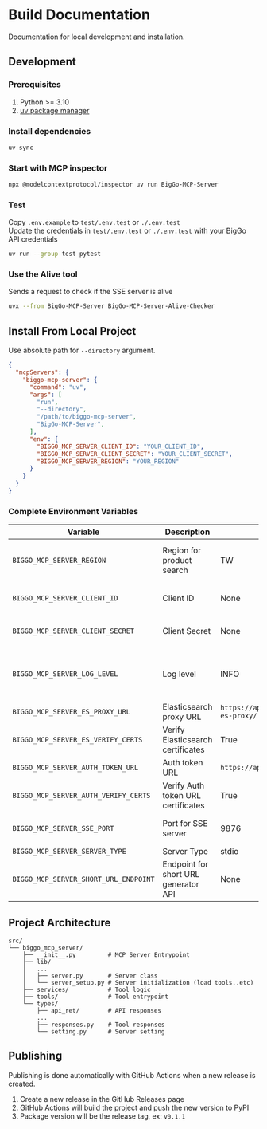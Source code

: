 # Build Documentation
Documentation for local development and installation.

## Development
### Prerequisites
1. Python >= 3.10
2. [uv package manager](https://docs.astral.sh/uv/getting-started/installation/)

### Install dependencies
```bash
uv sync
```

### Start with MCP inspector
```bash
npx @modelcontextprotocol/inspector uv run BigGo-MCP-Server
```

### Test
Copy `.env.example` to `test/.env.test` or `./.env.test`  
Update the credentials in `test/.env.test` or `./.env.test` with your BigGo API credentials
```bash
uv run --group test pytest
```

### Use the Alive tool
Sends a request to check if the SSE server is alive
```bash
uvx --from BigGo-MCP-Server BigGo-MCP-Server-Alive-Checker
```

## Install From Local Project
Use absolute path for `--directory` argument.
```json
{
  "mcpServers": {
    "biggo-mcp-server": {
      "command": "uv",
      "args": [
        "run",
        "--directory",
        "/path/to/biggo-mcp-server",
        "BigGo-MCP-Server",
      ],
      "env": {
        "BIGGO_MCP_SERVER_CLIENT_ID": "YOUR_CLIENT_ID",
        "BIGGO_MCP_SERVER_CLIENT_SECRET": "YOUR_CLIENT_SECRET",
        "BIGGO_MCP_SERVER_REGION": "YOUR_REGION"
      }
    }
  }
}
```

### Complete Environment Variables
| Variable                              | Description                          | Default                                      | Choices                                    |
| ------------------------------------- | ------------------------------------ | -------------------------------------------- | ------------------------------------------ |
| `BIGGO_MCP_SERVER_REGION`             | Region for product search            | TW                                           | US, TW, JP, HK, SG, MY, IN, PH, TH, VN, ID |
| `BIGGO_MCP_SERVER_CLIENT_ID`          | Client ID                            | None                                         | Required for specification search          |
| `BIGGO_MCP_SERVER_CLIENT_SECRET`      | Client Secret                        | None                                         | Required for specification search          |
| `BIGGO_MCP_SERVER_LOG_LEVEL`          | Log level                            | INFO                                         | DEBUG, INFO, WARNING, ERROR, CRITICAL      |
| `BIGGO_MCP_SERVER_ES_PROXY_URL`       | Elasticsearch proxy URL              | `https://api.biggo.com/api/v1/mcp-es-proxy/` |
| `BIGGO_MCP_SERVER_ES_VERIFY_CERTS`    | Verify Elasticsearch certificates    | True                                         | True, False                                |
| `BIGGO_MCP_SERVER_AUTH_TOKEN_URL`     | Auth token URL                       | `https://api.biggo.com/auth/v1/token`        |
| `BIGGO_MCP_SERVER_AUTH_VERIFY_CERTS`  | Verify Auth token URL certificates   | True                                         | True, False                                |
| `BIGGO_MCP_SERVER_SSE_PORT`           | Port for SSE server                  | 9876                                         | Any available port number                  |
| `BIGGO_MCP_SERVER_SERVER_TYPE`        | Server Type                          | stdio                                        | stdio, sse                                 |
| `BIGGO_MCP_SERVER_SHORT_URL_ENDPOINT` | Endpoint for short URL generator API | None                                         |                                            |

## Project Architecture
```
src/
└── biggo_mcp_server/
    ├── __init__.py         # MCP Server Entrypoint
    ├── lib/
    │   ...
    │   ├── server.py       # Server class      
    │   └── server_setup.py # Server initialization (load tools..etc)
    ├── services/           # Tool logic
    ├── tools/              # Tool entrypoint
    └── types/
        ├── api_ret/        # API responses
        ...
        ├── responses.py    # Tool responses
        └── setting.py      # Server setting
```

## Publishing
Publishing is done automatically with GitHub Actions when a new release is created. 
1. Create a new release in the GitHub Releases page
2. GitHub Actions will build the project and push the new version to PyPI
3. Package version will be the release tag, ex: `v0.1.1`
